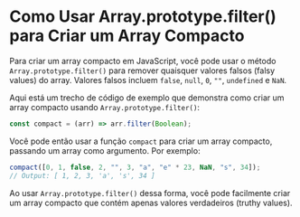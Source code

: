 # Como Usar Array.prototype.filter() para Criar um Array Compacto

Para criar um array compacto em JavaScript, você pode usar o método `Array.prototype.filter()` para remover quaisquer valores falsos (falsy values) do array. Valores falsos incluem `false`, `null`, `0`, `""`, `undefined` e `NaN`.

Aqui está um trecho de código de exemplo que demonstra como criar um array compacto usando `Array.prototype.filter()`:

```js
const compact = (arr) => arr.filter(Boolean);
```

Você pode então usar a função `compact` para criar um array compacto, passando um array como argumento. Por exemplo:

```js
compact([0, 1, false, 2, "", 3, "a", "e" * 23, NaN, "s", 34]);
// Output: [ 1, 2, 3, 'a', 's', 34 ]
```

Ao usar `Array.prototype.filter()` dessa forma, você pode facilmente criar um array compacto que contém apenas valores verdadeiros (truthy values).
